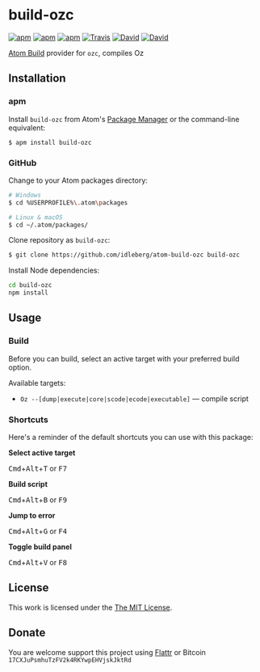 # build-ozc

[![apm](https://img.shields.io/apm/l/build-ozc.svg?style=flat-square)](https://atom.io/packages/build-ozc)
[![apm](https://img.shields.io/apm/v/build-ozc.svg?style=flat-square)](https://atom.io/packages/build-ozc)
[![apm](https://img.shields.io/apm/dm/build-ozc.svg?style=flat-square)](https://atom.io/packages/build-ozc)
[![Travis](https://img.shields.io/travis/idleberg/atom-build-ozc.svg?style=flat-square)](https://travis-ci.org/idleberg/atom-build-ozc)
[![David](https://img.shields.io/david/idleberg/atom-build-ozc.svg?style=flat-square)](https://david-dm.org/idleberg/atom-build-ozc#info=dependencies)
[![David](https://img.shields.io/david/dev/idleberg/atom-build-ozc.svg?style=flat-square)](https://david-dm.org/idleberg/atom-build-ozc?type=dev)

[Atom Build](https://atombuild.github.io/) provider for `ozc`, compiles Oz

## Installation

### apm

Install `build-ozc` from Atom's [Package Manager](http://flight-manual.atom.io/using-atom/sections/atom-packages/) or the command-line equivalent:

`$ apm install build-ozc`

### GitHub

Change to your Atom packages directory:

```bash
# Windows
$ cd %USERPROFILE%\.atom\packages

# Linux & macOS
$ cd ~/.atom/packages/
```

Clone repository as `build-ozc`:

```bash
$ git clone https://github.com/idleberg/atom-build-ozc build-ozc
```

Install Node dependencies:

```bash
cd build-ozc
npm install
```

## Usage

### Build

Before you can build, select an active target with your preferred build option.

Available targets:

* `Oz --[dump|execute|core|scode|ecode|executable]` — compile script

### Shortcuts

Here's a reminder of the default shortcuts you can use with this package:

**Select active target**

<kbd>Cmd</kbd>+<kbd>Alt</kbd>+<kbd>T</kbd> or <kbd>F7</kbd>

**Build script**

<kbd>Cmd</kbd>+<kbd>Alt</kbd>+<kbd>B</kbd> or <kbd>F9</kbd>

**Jump to error**

<kbd>Cmd</kbd>+<kbd>Alt</kbd>+<kbd>G</kbd> or <kbd>F4</kbd>

**Toggle build panel**

<kbd>Cmd</kbd>+<kbd>Alt</kbd>+<kbd>V</kbd> or <kbd>F8</kbd>

## License

This work is licensed under the [The MIT License](LICENSE.md).

## Donate

You are welcome support this project using [Flattr](https://flattr.com/submit/auto?user_id=idleberg&url=https://github.com/idleberg/atom-build-ozc) or Bitcoin `17CXJuPsmhuTzFV2k4RKYwpEHVjskJktRd`
